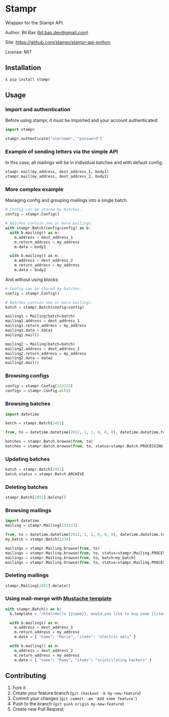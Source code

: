 Stampr
======

Wrapper for the Stampr API.

Author: Bil Bas (bil.bas.dev@gmail.com)

Site: https://github.com/stampr/stampr-api-python

License: MIT


Installation
------------

```bash
$ pip install stampr
```

Usage
-----

### Import and authentication

Before using stampr, it must be imported and your account authenticated:

```python
import stampr

stampr.authenticate("username", "password")
```

### Example of sending letters via the simple API

In this case, all mailings will be in individual batches and with default config.

```python
stampr.mail(my_address, dest_address_1, body1)
stampr.mail(my_address, dest_address_2, body2)
```

### More complex example

Managing config and grouping mailings into a single batch.

```python
# Config can be shared by batches.
config = stampr.Config()

# Batches contain one or more mailings.
with stampr.Batch(config=config) as b:
  with b.mailing() as m:
    m.address = dest_address_1
    m.return_address = my_address
    m.data = body1

  with b.mailing() as m:
    m.address = dest_address_2
    m.return_address = my_address
    m.data = body2
```

And without using blocks:

```python
# Config can be shared by batches.
config = stampr.Config()

# Batches contain one or more mailings.
batch = stampr.Batch(config=config)

mailing1 = Mailing(batch=batch)
mailing1.address = dest_address_1
mailing1.return_address = my_address
mailing1.data = data1
mailing1.mail()

mailing2 = Mailing(batch=batch)
mailing2.address = dest_address_2
mailing2.return_address = my_address
mailing2.data = data2
mailing2.mail()
```

### Browsing configs

```python
config = stampr.Config[123123]
configs = stampr.Config.all()
```

### Browsing batches

```python
import datetime

batch = stampr.Batch[2451]

from, to = datetime.datetime(2012, 1, 1, 0, 0, 0), datetime.datetime.today()

batches = stampr.Batch.browse(from, to)
batches = stampr.Batch.browse(from, to, status=stampr.Batch.PROCESSING)
```

### Updating batches

```python
batch = stampr.Batch[2451]
batch.status = stampr.Batch.ARCHIVE
```

### Deleting batches

```python
stampr.Batch[2451].delete()
```

### Browsing mailings

```python
import datetime
mailing = stampr.Mailing[123123]

from, to = datetime.datetime(2012, 1, 1, 0, 0, 0), datetime.datetime.today()
my_batch = stampr.Batch[1234]

mailings = stampr.Mailing.browse(from, to)
mailings = stampr.Mailing.browse(from, to, status=stampr.Mailing.PROCESSING]
mailings = stampr.Mailing.browse(from, to, batch=my_batch]
mailings = stampr.Mailing.browse(from, to, status=stampr.Mailing.PROCESSING, batch=my_batch]
```

### Deleting mailings

```python
stampr.Mailing[2451].delete()
```

### Using mail-merge with [Mustache template](http://mustache.github.io/)

```python
with stampr.Batch() as b:
  b.template = "<html>Hello {{name}}, would you like to buy some {{items}}!</html>"

  with b.mailing() as m:
    m.address = dest_address_1
    m.return_address = my_address
    m.data = { "name": "Marie", "items": "electric eels" }

  with b.mailing() as m:
    m.address = dest_address_2
    m.return_address = my_address
    m.data = { "name": "Romy", "items": "scintillating hackers" }
```


Contributing
------------

1. Fork it
2. Create your feature branch (`git checkout -b my-new-feature`)
3. Commit your changes (`git commit -am 'Add some feature'`)
4. Push to the branch (`git push origin my-new-feature`)
5. Create new Pull Request
